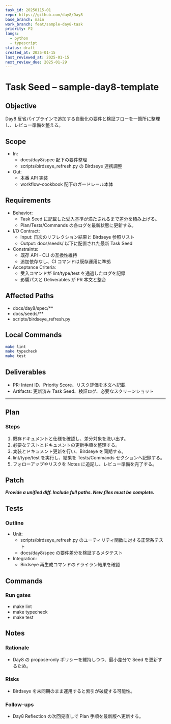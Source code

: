 ```yaml
---
task_id: 20250115-01
repo: https://github.com/day8/Day8
base_branch: main
work_branch: feat/sample-day8-task
priority: P2
langs:
  - python
  - typescript
status: draft
created_at: 2025-01-15
last_reviewed_at: 2025-01-15
next_review_due: 2025-01-29
---
```


# Task Seed – sample-day8-template

## Objective

Day8 反省パイプラインで追加する自動化の要件と検証フローを一箇所に整理し、レビュー準備を整える。

## Scope

- In:
  - docs/day8/spec 配下の要件整理
  - scripts/birdseye_refresh.py の Birdseye 連携調整
- Out:
  - 本番 API 実装
  - workflow-cookbook 配下のガードレール本体

## Requirements

- Behavior:
  - Task Seed に記載した受入基準が満たされるまで差分を積み上げる。
  - Plan/Tests/Commands の各ログを最新状態に更新する。
- I/O Contract:
  - Input: 日次のリフレクション結果と Birdseye 参照リスト
  - Output: docs/seeds/ 以下に配置された最新 Task Seed
- Constraints:
  - 既存 API・CLI の互換性維持
  - 追加依存なし、CI コマンドは既存運用に準拠
- Acceptance Criteria:
  - 受入コマンドが lint/type/test を通過したログを記録
  - 影響パスと Deliverables が PR 本文と整合

## Affected Paths

- docs/day8/spec/**
- docs/seeds/**
- scripts/birdseye_refresh.py

## Local Commands

```bash
make lint
make typecheck
make test
```

## Deliverables

- PR: Intent ID、Priority Score、リスク評価を本文へ記載
- Artifacts: 更新済み Task Seed、検証ログ、必要なスクリーンショット

---

## Plan

### Steps

1. 既存ドキュメントと仕様を確認し、差分対象を洗い出す。
2. 必要なテストとドキュメントの更新手順を整理する。
3. 実装とドキュメント更新を行い、Birdseye を同期する。
4. lint/type/test を実行し、結果を Tests/Commands セクションへ記録する。
5. フォローアップやリスクを Notes に追記し、レビュー準備を完了する。

## Patch

***Provide a unified diff. Include full paths. New files must be complete.***

## Tests

### Outline

- Unit:
  - scripts/birdseye_refresh.py のユーティリティ関数に対する正常系テスト
  - docs/day8/spec の要件差分を検証するメタテスト
- Integration:
  - Birdseye 再生成コマンドのドライラン結果を確認

## Commands

### Run gates

- make lint
- make typecheck
- make test

## Notes

### Rationale

- Day8 の propose-only ポリシーを維持しつつ、最小差分で Seed を更新するため。

### Risks

- Birdseye を未同期のまま運用すると索引が破綻する可能性。

### Follow-ups

- Day8 Reflection の次回見直しで Plan 手順を最新版へ更新する。
